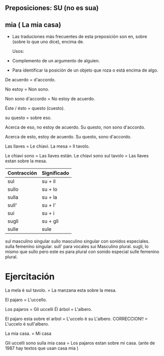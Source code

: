 ## Preposiciones: SU (no es sua)
## mia ( La mia casa)

* Las traduciones más frecuentes de esta preposición son en, sobre (sobre lo que uno dice),
  encima de.

  Usos: 
 * Complemento de un argumento de alguien.
 * Para identificar la posición de un objeto que roza o está encima de algo.

De acuerdo = d'accordo.

No estoy = Non sono.

Non sono d'accordo = No estoy de acuerdo.

Éste / ésto = questo (cuesto).

su questo = sobre eso.

Acerca de eso, no estoy de acuerdo.
Su questo, non sono d'accordo.

Acerca de esto, estoy de acuerdo.
Su questo, sono d'accordo.

Las llaves = Le chiavi.
La mesa = Il tavolo.

Le chiavi sono = Las llaves están.
Le chiavi sono sul tavolo = Las llaves estan sobre la mesa.


| Contracción |  Significado |
|-------------|--------------|
| sul    | su + il    | 
| sullo   | su + lo    |
| sulla   | su + la  |
| sull'  | su + l'    |
| sui | su + i |
| sugli  | su + gli   |
| sulle | sule |

sul masculino singular
sullo masculino singular con sonidos especiales.
sulla femenino singular.
sull' para vocales
sui Masculino plural.
sugli, lo mismo que sullo pero este es para plural con sonido especial
sulle femenino plural.

# Ejercitación

La mela è sul tavolo. =
La manzana esta sobre la mesa.

El pajaro = L'uccello.

Los pajaros = Gli uccelli
Él árbol =   L'albero.

El pajaro esta sobre el arbol 
= L'uccelo è su L'albero.
CORRECCION!!
= L'uccelo è sull'albero.

La mia casa. = Mi casa

Gli uccelli sono sulla mia casa =
Los pajaros estan sobre mi casa.
(ante de 1987 hay textos que usan casa mia )
